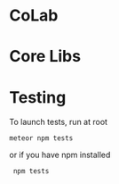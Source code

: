 # CoLab

# Core Libs



# Testing

To launch tests, run at root 
```
meteor npm tests
```
or if you have npm installed 
```
 npm tests
```